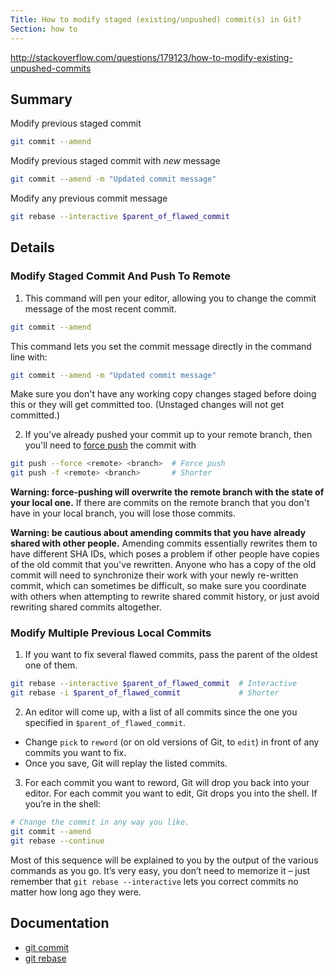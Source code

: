 ```yaml
---
Title: How to modify staged (existing/unpushed) commit(s) in Git?
Section: how to
---
```


http://stackoverflow.com/questions/179123/how-to-modify-existing-unpushed-commits

## Summary

Modify previous staged commit

```sh
git commit --amend
```

Modify previous staged commit with *new* message

```sh
git commit --amend -m "Updated commit message"
```

Modify any previous commit message

```sh
git rebase --interactive $parent_of_flawed_commit
```

## Details

### Modify Staged Commit And Push To Remote

1. This command will pen your editor, allowing you to change the commit message of the most recent commit.

```sh
git commit --amend
```

This command lets you set the commit message directly in the command line with:

```sh
git commit --amend -m "Updated commit message"
```

Make sure you don't have any working copy changes staged before doing this or they will get committed too. (Unstaged changes will not get committed.)

2. If you've already pushed your commit up to your remote branch, then you'll need to [force push]() the commit with

```sh
git push --force <remote> <branch>  # Force push
git push -f <remote> <branch>       # Shorter
```

**Warning: force-pushing will overwrite the remote branch with the state of your local one.** If there are commits on the remote branch that you don't have in your local branch, you will lose those commits.

**Warning: be cautious about amending commits that you have already shared with other people.** Amending commits essentially rewrites them to have different SHA IDs, which poses a problem if other people have copies of the old commit that you've rewritten. Anyone who has a copy of the old commit will need to synchronize their work with your newly re-written commit, which can sometimes be difficult, so make sure you coordinate with others when attempting to rewrite shared commit history, or just avoid rewriting shared commits altogether.

### Modify Multiple Previous Local Commits

1. If you want to fix several flawed commits, pass the parent of the oldest one of them.

```sh
git rebase --interactive $parent_of_flawed_commit  # Interactive
git rebase -i $parent_of_flawed_commit             # Shorter
```

2. An editor will come up, with a list of all commits since the one you specified in `$parent_of_flawed_commit`.
- Change `pick` to `reword` (or on old versions of Git, to `edit`) in front of any commits you want to fix.
- Once you save, Git will replay the listed commits.

3. For each commit you want to reword, Git will drop you back into your editor. For each commit you want to edit, Git drops you into the shell. If you’re in the shell:

```sh
# Change the commit in any way you like.
git commit --amend
git rebase --continue
```

Most of this sequence will be explained to you by the output of the various commands as you go. It’s very easy, you don’t need to memorize it – just remember that `git rebase --interactive` lets you correct commits no matter how long ago they were.


## Documentation

- [git commit]()
- [git rebase]()

